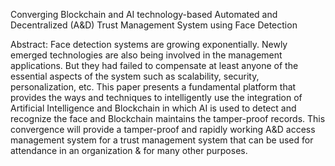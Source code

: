 Converging Blockchain and AI technology-based Automated and Decentralized (A&D) Trust Management System using Face Detection


Abstract:
Face detection systems are growing exponentially. Newly emerged technologies are also being involved in the management applications. But they had failed to compensate at least anyone of the essential aspects of the system such as scalability, security, personalization, etc. This paper presents a fundamental platform that provides the ways and techniques to intelligently use the integration of Artificial Intelligence and Blockchain in which AI is used to detect and recognize the face and Blockchain maintains the tamper-proof records. This convergence will provide a tamper-proof and rapidly working A&D access management system for a trust management system that can be used for attendance in an organization & for many other purposes.
